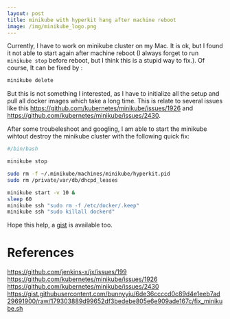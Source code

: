 ```yaml
---
layout: post
title: minikube with hyperkit hang after machine reboot
image: /img/minikube_logo.png
---
```


Currently, I have to work on minikube cluster on my Mac. It is ok, but I found it not able to start again after machine reboot (I always forget to run `minikube stop` before reboot, but I think this is a stupid way to fix.). Of course, It can be fixed by :

```bash
minikube delete
```

But this is not something I interested, as I have to initialize all the setup and pull all docker images which take a long time.
This is relate to several issues like this <https://github.com/kubernetes/minikube/issues/1926> and <https://github.com/kubernetes/minikube/issues/2430>.

After some troubeleshoot and googling, I am able to start the minikube wihtout destroy the minikube cluster with the following quick fix:
```bash
#/bin/bash

minikube stop

sudo rm -f ~/.minikube/machines/minikube/hyperkit.pid
sudo rm /private/var/db/dhcpd_leases

minikube start -v 10 &
sleep 60
minikube ssh "sudo rm -f /etc/docker/.keep"
minikube ssh "sudo killall dockerd"
```

Hope this help, a [gist](https://gist.githubusercontent.com/bunnyyiu/6de36ccccd0c89d4e1eeb7ad29691900/raw/179303889d99652df3bedebe805e6e909ade167c/fix_minikube.sh) is available too.

# References
<https://github.com/jenkins-x/jx/issues/199>
<https://github.com/kubernetes/minikube/issues/1926>
<https://github.com/kubernetes/minikube/issues/2430>
<https://gist.githubusercontent.com/bunnyyiu/6de36ccccd0c89d4e1eeb7ad29691900/raw/179303889d99652df3bedebe805e6e909ade167c/fix_minikube.sh>

